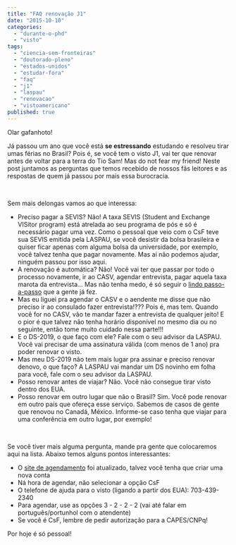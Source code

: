```yaml
---
title: "FAQ renovação J1"
date: "2015-10-10"
categories: 
  - "durante-o-phd"
  - "visto"
tags: 
  - "ciencia-sem-fronteiras"
  - "doutorado-pleno"
  - "estados-unidos"
  - "estudar-fora"
  - "faq"
  - "j1"
  - "laspau"
  - "renovacao"
  - "vistoamericano"
published: true
---
```


Olar gafanhoto!

Já passou um ano que você está **se estressando** estudando e resolveu tirar umas férias no Brasil? Pois é, se você tem o visto J1, vai ter que renovar antes de voltar para a terra do Tio Sam! Mas do not fear my friend! Neste post juntamos as perguntas que temos recebido de nossos fãs leitores e as respostas de quem já passou por mais essa burocracia.

 

Sem mais delongas vamos ao que interessa:

- Preciso pagar a SEVIS? Não! A taxa SEVIS (Student and Exchange VISitor program) está atrelada ao seu programa de pós e só é necessário pagar uma vez. Como o pessoal que veio com o CsF teve sua SEVIS emitida pela LASPAU, se você desistir da bolsa brasileira e quiser ficar apenas com alguma bolsa da universidade, por exemplo, você talvez tenha que pagar novamente. Mas aí não podemos ajudar, ninguém passou por isso aqui.
- A renovação é automática? Não! Você vai ter que passar por todo o processo novamente, ir ao CASV, agendar entrevista, pagar aquela taxa marota da entrevista... Mas não tenha medo, é só seguir o [lindo passo-a-passo](http://www.abroaders.com.br/visto-j1-para-os-eua/) que a gente já fez.
- Mas eu liguei pra agendar o CASV e o aendente me disse que não preciso ir ao consulado fazer entrevista!??? Pois é, mas tem. Quando você for no CASV, vão te mandar fazer a entrevista de qualquer jeito! E o pior é que talvez não tenha horário disponível no mesmo dia ou no seguinte, então tome muito cuidado nessa parte!!!
- E o DS-2019, o que faço com ele? Fale com o seu advisor da LASPAU. Você vai precisar de uma assinatura válida (com menos de 1 ano) pra poder renovar o visto.
- Mas meu DS-2019 não tem mais lugar pra assinar e preciso renovar denovo, o que faço? A LASPAU vai mandar um DS novinho em folha para você, fale com o seu advisor da LASPAU.
- Posso renovar antes de viajar? Não. Você não consegue tirar visto dentro dos EUA.
- Posso renovar em outro lugar que não o Brasil? Sim. Você pode renovar em outro país que ofereça esse serviço. Sabemos de casos de gente que renovou no Canadá, México. Informe-se caso tenha que viajar para uma conferência em outro lugar, por exemplo!

 

Se você tiver mais alguma pergunta, mande pra gente que colocaremos aqui na lista. Abaixo temos alguns pontos interessantes:

- O [site de agendamento](https://ais.usvisa-info.com) foi atualizado, talvez você tenha que criar uma nova conta
- Ná hora de agendar, não selecionar a opção CsF
- O telefone de ajuda para o visto (ligando a partir dos EUA): 703-439-2340
- Para agendar, use as opções 3 - 2 - 2 - 2 (vai até falar em português/portunhol com o atendente)
- Se você é CsF, lembre de pedir autorização para a CAPES/CNPq!

Por hoje é só pessoal!
